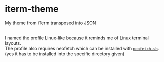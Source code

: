 # iterm-theme
My theme from iTerm transposed into JSON<br><br>

I named the profile Linux-like because it reminds me of Linux terminal layouts.<br>
The profile also requires neofetch which can be installed with [``neofetch.sh``](https://github.com/phoebe-leong/iterm-theme/blob/main/neofetch.sh). (yes it has to be installed into the specific directory given)
